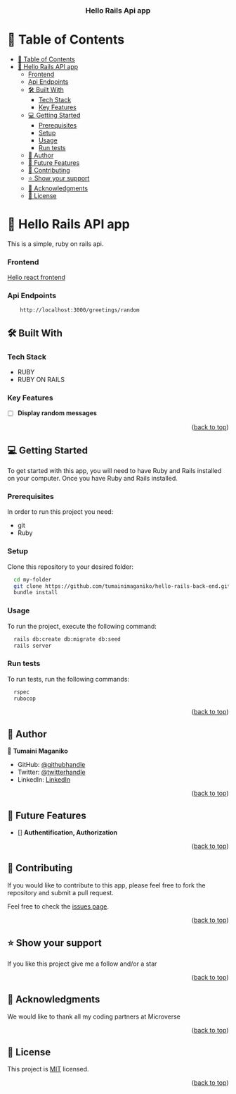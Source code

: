 <a name="readme-top"></a>

<div align="center">
  <h3><b>Hello Rails Api app</b></h3>
</div>

# 📗 Table of Contents

- [📗 Table of Contents](#-table-of-contents)
- [📖 Hello Rails API app](#-hello-rails-api-app)
    - [Frontend](#frontend)
    - [Api Endpoints](#api-endpoints)
  - [🛠 Built With ](#-built-with-)
    - [Tech Stack ](#tech-stack-)
    - [Key Features ](#key-features-)
  - [💻 Getting Started ](#-getting-started-)
    - [Prerequisites](#prerequisites)
    - [Setup](#setup)
    - [Usage](#usage)
    - [Run tests](#run-tests)
  - [👥 Author ](#-author-)
  - [🔭 Future Features ](#-future-features-)
  - [🤝 Contributing ](#-contributing-)
  - [⭐️ Show your support ](#️-show-your-support-)
  - [🙏 Acknowledgments ](#-acknowledgments-)
  - [📝 License ](#-license-)

# 📖 Hello Rails API app<a name="about-project"></a>

This is a simple, ruby on rails api.

### Frontend
[Hello react frontend](https://github.com/tumainimaganiko/hello-react-front-end)

### Api Endpoints
```sh
    http://localhost:3000/greetings/random
```

## 🛠 Built With <a name="built-with"></a>

### Tech Stack <a name="tech-stack"></a>

- RUBY
- RUBY ON RAILS

### Key Features <a name="key-features"></a>

- [ ] **Display random messages**

<p align="right">(<a href="#readme-top">back to top</a>)</p>

## 💻 Getting Started <a name="getting-started"></a>

To get started with this app, you will need to have Ruby and Rails installed on your computer. Once you have Ruby and Rails installed.

### Prerequisites

In order to run this project you need:

- git
- Ruby

### Setup

Clone this repository to your desired folder:

```sh
  cd my-folder
  git clone https://github.com/tumainimaganiko/hello-rails-back-end.git
  bundle install
```

### Usage

To run the project, execute the following command:

```sh
  rails db:create db:migrate db:seed
  rails server
```

### Run tests

To run tests, run the following commands:

```sh
  rspec
  rubocop
```

<p align="right">(<a href="#readme-top">back to top</a>)</p>

## 👥 Author <a name="authors"></a>

👤 **Tumaini Maganiko**

- GitHub: [@githubhandle](https://github.com/tumainimaganiko)
- Twitter: [@twitterhandle](https://twitter.com/2mainiMaganiko)
- LinkedIn: [LinkedIn](https://www.linkedin.com/in/tumainimaganiko/)

<p align="right">(<a href="#readme-top">back to top</a>)</p>

## 🔭 Future Features <a name="future-features"></a>

- [] **Authentification, Authorization**

<p align="right">(<a href="#readme-top">back to top</a>)</p>

## 🤝 Contributing <a name="contributing"></a>

If you would like to contribute to this app, please feel free to fork the repository and submit a pull request.

Feel free to check the [issues page](https://github.com/tumainimaganiko/hello-rails-back-end/issues).

<p align="right">(<a href="#readme-top">back to top</a>)</p>

## ⭐️ Show your support <a name="support"></a>

If you like this project give me a follow and/or a star

<p align="right">(<a href="#readme-top">back to top</a>)</p>

## 🙏 Acknowledgments <a name="acknowledgements"></a>

We would like to thank all my coding partners at Microverse

<p align="right">(<a href="#readme-top">back to top</a>)</p>

## 📝 License <a name="license"></a>

This project is [MIT](./LICENSE) licensed.

<p align="right">(<a href="#readme-top">back to top</a>)</p>